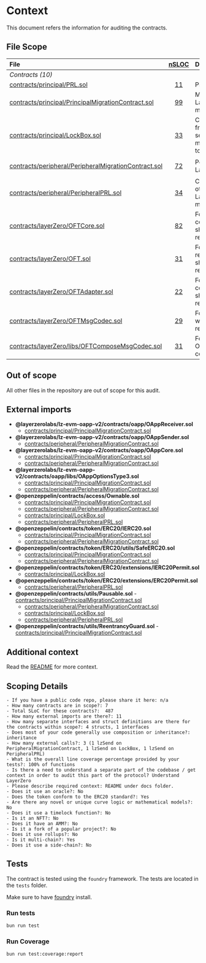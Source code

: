 # Context

This document refers the information for auditing the contracts.

## File Scope

| File                                                                                                                                                                  |     [nSLOC](# "(nSLOC, nLines, Lines)")     | Description                                                                                                                                           | Libraries                                                                                                                                                                                                                                                                                                                          |
| :-------------------------------------------------------------------------------------------------------------------------------------------------------------------- | :-----------------------------------------: | :---------------------------------------------------------------------------------------------------------------------------------------------------- | :--------------------------------------------------------------------------------------------------------------------------------------------------------------------------------------------------------------------------------------------------------------------------------------------------------------------------------- |
| _Contracts (10)_                                                                                                                                                      |                                             |                                                                                                                                                       |                                                                                                                                                                                                                                                                                                                                    |
| [contracts/principal/PRL.sol](https://github.com/parallel-protocol/prl-token/blob/main/contracts/principal/PRL.sol)                                                   |  [11](# "(nSLOC:11, nLines:18, Lines:18)")  | PRL token contract.                                                                                                                                   | [`@openzeppelin/*`](https://openzeppelin.com/contracts/)                                                                                                                                                                                                                                                                           |
| [contracts/principal/PrincipalMigrationContract.sol](https://github.com/parallel-protocol/prl-token/blob/main/contracts/principal/PrincipalMigrationContract.sol)     | [99](# "(nSLOC:99, nLines:219, Lines:250)") | Main migration contract that receives LayerZero messages, handling the migration from Mimo to PRL token.                                              | [`@openzeppelin/*`](https://openzeppelin.com/contracts/) [`@layerzerolabs/lz-evm-oapp-v2/*`](https://github.com/LayerZero-Labs/LayerZero-v2/tree/417cbb9eb68a4f678490d18728973c8c99f3f017/packages/layerzero-v2/evm/oapp)                                                                                                          |
| [contracts/principal/LockBox.sol](https://github.com/parallel-protocol/prl-token/blob/main/contracts/principal/LockBox.sol)                                           | [33](# "(nSLOC:33, nLines:87, Lines:110)")  | Contract that allow PRL to be bridged from the main chain to others chain, sends and receives LayerZero messages, handling the transfer of PRL token. | [`@openzeppelin/*`](https://openzeppelin.com/contracts/) [`@layerzerolabs/lz-evm-oapp-v2/*`](https://github.com/LayerZero-Labs/LayerZero-v2/tree/417cbb9eb68a4f678490d18728973c8c99f3f017/packages/layerzero-v2/evm) [`contracts/layerZero/*`](https://github.com/parallel-protocol/prl-token/blob/main/contracts/layerZero/)      |
| [contracts/peripheral/PeripheralMigrationContract.sol](https://github.com/parallel-protocol/prl-token/blob/main/contracts/peripheral/PeripheralMigrationContract.sol) | [72](# "(nSLOC:72, nLines:165, Lines:195)") | Peripheral migration contract that send LayerZero messages.                                                                                           | [`@openzeppelin/*`](https://openzeppelin.com/contracts/) [`@layerzerolabs/lz-evm-oapp-v2/*`](https://github.com/LayerZero-Labs/LayerZero-v2/tree/417cbb9eb68a4f678490d18728973c8c99f3f017/packages/layerzero-v2/evm/oapp)                                                                                                          |
| [contracts/peripheral/PeripheralPRL.sol](https://github.com/parallel-protocol/prl-token/blob/main/contracts/peripheral/PeripheralPRL.sol)                             | [34](# "(nSLOC:34, nLines:83, Lines:106)")  | Contract that allow PRL to be bridged to others chain, sends and receives LayerZero messages, handling the minting/burning of PRL token.              | [`@openzeppelin/*`](https://openzeppelin.com/contracts/) [`@layerzerolabs/lz-evm-oapp-v2/*`](https://github.com/LayerZero-Labs/LayerZero-v2/tree/417cbb9eb68a4f678490d18728973c8c99f3f017/packages/layerzero-v2/evm/oapp) [`contracts/layerZero/*`](https://github.com/parallel-protocol/prl-token/blob/main/contracts/layerZero/) |
| [contracts/layerZero/OFTCore.sol](https://github.com/parallel-protocol/prl-token/blob/main/contracts/layerZero/OFTCore.sol)                                           | [82](# "(nSLOC:82, nLines:247, Lines:324)") | Fork of LayerZero's OFTCore with all code related to sharedDecimals/decimalConversionRate removed                                                     | [`@openzeppelin/*`](https://openzeppelin.com/contracts/) [`@layerzerolabs/lz-evm-oapp-v2/*`](https://github.com/LayerZero-Labs/LayerZero-v2/tree/417cbb9eb68a4f678490d18728973c8c99f3f017/packages/layerzero-v2/evm/oapp)                                                                                                          |
| [contracts/layerZero/OFT.sol](https://github.com/parallel-protocol/prl-token/blob/main/contracts/layerZero/OFT.sol)                                                   |  [31](# "(nSLOC:31, nLines:72, Lines:91)")  | Fork of LayerZero's OFT with all code related to sharedDecimals/decimalConversionRate removed                                                         | [`@openzeppelin/*`](https://openzeppelin.com/contracts/) [`@layerzerolabs/lz-evm-oapp-v2/*`](https://github.com/LayerZero-Labs/LayerZero-v2/tree/417cbb9eb68a4f678490d18728973c8c99f3f017/packages/layerzero-v2/evm/oapp)                                                                                                          |
| [contracts/layerZero/OFTAdapter.sol](https://github.com/parallel-protocol/prl-token/blob/main/contracts/layerZero/OFTAdapter.sol)                                     |  [22](# "(nSLOC:22, nLines:72, Lines:91)")  | Fork of LayerZero's OFTAdapter with all code related to sharedDecimals/decimalConversionRate removed                                                  | [`@openzeppelin/*`](https://openzeppelin.com/contracts/) [`@layerzerolabs/lz-evm-oapp-v2/*`](https://github.com/LayerZero-Labs/LayerZero-v2/tree/417cbb9eb68a4f678490d18728973c8c99f3f017/packages/layerzero-v2/evm/oapp)                                                                                                          |
| [contracts/layerZero/OFTMsgCodec.sol](https://github.com/parallel-protocol/prl-token/blob/main/contracts/layerZero/libs/OFTMsgCodec.sol)                              |  [29](# "(nSLOC:29, nLines:68, Lines:76)")  | Fork of LayerZero's OFTMsgCodec lib with all code related to shared decimals removed                                                                  |                                                                                                                                                                                                                                                                                                                                    |
| [contracts/layerZero/libs/OFTComposeMsgCodec.sol](https://github.com/parallel-protocol/prl-token/blob/main/contracts/layerZero/libs/OFTComposeMsgCodec.sol)           |  [31](# "(nSLOC:31, nLines:73, Lines:82)")  | Fork of LayerZero's OFTComposeMsgCodec lib with all code related to local desimals removed                                                            |

## Out of scope

All other files in the repository are out of scope for this audit.

## External imports

- **@layerzerolabs/lz-evm-oapp-v2/contracts/oapp/OAppReceiver.sol**
  - [contracts/principal/PrincipalMigrationContract.sol](https://github.com/parallel-protocol/prl-token/blob/main/contracts/principal/PrincipalMigrationContract.sol)
- **@layerzerolabs/lz-evm-oapp-v2/contracts/oapp/OAppSender.sol**
  - [contracts/peripheral/PeripheralMigrationContract.sol](https://github.com/parallel-protocol/prl-token/blob/main/contracts/peripheral/PeripheralMigrationContract.sol)
- **@layerzerolabs/lz-evm-oapp-v2/contracts/oapp/OAppCore.sol**
  - [contracts/principal/PrincipalMigrationContract.sol](https://github.com/parallel-protocol/prl-token/blob/main/contracts/principal/PrincipalMigrationContract.sol)
  - [contracts/peripheral/PeripheralMigrationContract.sol](https://github.com/parallel-protocol/prl-token/blob/main/contracts/peripheral/PeripheralMigrationContract.sol)
- **@layerzerolabs/lz-evm-oapp-v2/contracts/oapp/libs/OAppOptionsType3.sol**
  - [contracts/principal/PrincipalMigrationContract.sol](https://github.com/parallel-protocol/prl-token/blob/main/contracts/principal/PrincipalMigrationContract.sol)
  - [contracts/peripheral/PeripheralMigrationContract.sol](https://github.com/parallel-protocol/prl-token/blob/main/contracts/peripheral/PeripheralMigrationContract.sol)
- **@openzeppelin/contracts/access/Ownable.sol**
  - [contracts/principal/PrincipalMigrationContract.sol](https://github.com/parallel-protocol/prl-token/blob/main/contracts/principal/PrincipalMigrationContract.sol)
  - [contracts/peripheral/PeripheralMigrationContract.sol](https://github.com/parallel-protocol/prl-token/blob/main/contracts/peripheral/PeripheralMigrationContract.sol)
  - [contracts/principal/LockBox.sol](https://github.com/parallel-protocol/prl-token/blob/main/contracts/principal/LockBox.sol)
  - [contracts/peripheral/PeripheralPRL.sol](https://github.com/parallel-protocol/prl-token/blob/main/contracts/peripheral/PeripheralPRL.sol)
- **@openzeppelin/contracts/token/ERC20/IERC20.sol**
  - [contracts/principal/PrincipalMigrationContract.sol](https://github.com/parallel-protocol/prl-token/blob/main/contracts/principal/PrincipalMigrationContract.sol)
  - [contracts/peripheral/PeripheralMigrationContract.sol](https://github.com/parallel-protocol/prl-token/blob/main/contracts/peripheral/PeripheralMigrationContract.sol)
- **@openzeppelin/contracts/token/ERC20/utils/SafeERC20.sol**
  - [contracts/principal/PrincipalMigrationContract.sol](https://github.com/parallel-protocol/prl-token/blob/main/contracts/principal/PrincipalMigrationContract.sol)
  - [contracts/peripheral/PeripheralMigrationContract.sol](https://github.com/parallel-protocol/prl-token/blob/main/contracts/peripheral/PeripheralMigrationContract.sol)
- **@openzeppelin/contracts/token/ERC20/extensions/IERC20Permit.sol**
  - [contracts/principal/LockBox.sol](https://github.com/parallel-protocol/prl-token/blob/main/contracts/principal/LockBox.sol)
- **@openzeppelin/contracts/token/ERC20/extensions/ERC20Permit.sol**
  - [contracts/peripheral/PeripheralPRL.sol](https://github.com/parallel-protocol/prl-token/blob/main/contracts/peripheral/PeripheralPRL.sol)
- **@openzeppelin/contracts/utils/Pausable.sol** -[contracts/principal/PrincipalMigrationContract.sol](https://github.com/parallel-protocol/prl-token/blob/main/contracts/principal/PrincipalMigrationContract.sol)
  - [contracts/peripheral/PeripheralMigrationContract.sol](https://github.com/parallel-protocol/prl-token/blob/main/contracts/peripheral/PeripheralMigrationContract.sol)
  - [contracts/principal/LockBox.sol](https://github.com/parallel-protocol/prl-token/blob/main/contracts/principal/LockBox.sol)
  - [contracts/peripheral/PeripheralPRL.sol](https://github.com/parallel-protocol/prl-token/blob/main/contracts/peripheral/PeripheralPRL.sol)
- **@openzeppelin/contracts/utils/ReentrancyGuard.sol** -[contracts/principal/PrincipalMigrationContract.sol](https://github.com/parallel-protocol/prl-token/blob/main/contracts/principal/PrincipalMigrationContract.sol)

## Additional context

Read the [README](../README.md) for more context.

## Scoping Details

```text
- If you have a public code repo, please share it here: n/a
- How many contracts are in scope?: 7
- Total SLoC for these contracts?:  487
- How many external imports are there?: 11
- How many separate interfaces and struct definitions are there for the contracts within scope?: 4 structs, 1 interfaces
- Does most of your code generally use composition or inheritance?: inheritance
- How many external calls?: 3 (1 lzSend on PeripheralMigrationContract, 1 lzSend on LockBox, 1 lzSend on PeripheralPRL)
- What is the overall line coverage percentage provided by your tests?: 100% of functions
- Is there a need to understand a separate part of the codebase / get context in order to audit this part of the protocol? Understand LayerZero
- Please describe required context: README under docs folder.
- Does it use an oracle?: No
- Does the token conform to the ERC20 standard?: Yes
- Are there any novel or unique curve logic or mathematical models?: No
- Does it use a timelock function?: No
- Is it an NFT?: No
- Does it have an AMM?: No
- Is it a fork of a popular project?: No
- Does it use rollups?: No
- Is it multi-chain?: Yes
- Does it use a side-chain?: No
```

## Tests

The contract is tested using the `foundry` framework. The tests are located in the `tests` folder.

Make sure to have [foundry](https://book.getfoundry.sh/getting-started/installation) install.

### Run tests

```bash
bun run test
```

### Run Coverage

```bash
bun run test:coverage:report
```
